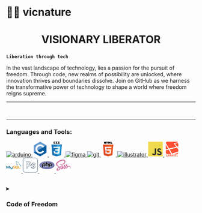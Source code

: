 # 🏄‍♂️ vicnature
<h1 align="center">VISIONARY LIBERATOR</h1>

**`Liberation through tech`**


In the vast landscape of technology, lies a passion for the pursuit of freedom. Through code, new realms of possibility are unlocked, where innovation thrives and boundaries dissolve. Join on GitHub as we harness the transformative power of technology to shape a world where freedom reigns supreme.

---
<br>
<hr>

<h3 align="left">Languages and Tools:</h3>
<p align="left"> <a href="https://www.arduino.cc/" target="_blank" rel="noreferrer"> <img src="https://cdn.worldvectorlogo.com/logos/arduino-1.svg" alt="arduino" width="40" height="40"/> </a> <a href="https://www.cprogramming.com/" target="_blank" rel="noreferrer"> <img src="https://raw.githubusercontent.com/devicons/devicon/master/icons/c/c-original.svg" alt="c" width="40" height="40"/> </a> <a href="https://www.w3schools.com/css/" target="_blank" rel="noreferrer"> <img src="https://raw.githubusercontent.com/devicons/devicon/master/icons/css3/css3-original-wordmark.svg" alt="css3" width="40" height="40"/> </a> <a href="https://www.figma.com/" target="_blank" rel="noreferrer"> <img src="https://www.vectorlogo.zone/logos/figma/figma-icon.svg" alt="figma" width="40" height="40"/> </a> <a href="https://git-scm.com/" target="_blank" rel="noreferrer"> <img src="https://www.vectorlogo.zone/logos/git-scm/git-scm-icon.svg" alt="git" width="40" height="40"/> </a> <a href="https://www.w3.org/html/" target="_blank" rel="noreferrer"> <img src="https://raw.githubusercontent.com/devicons/devicon/master/icons/html5/html5-original-wordmark.svg" alt="html5" width="40" height="40"/> </a> <a href="https://www.adobe.com/in/products/illustrator.html" target="_blank" rel="noreferrer"> <img src="https://www.vectorlogo.zone/logos/adobe_illustrator/adobe_illustrator-icon.svg" alt="illustrator" width="40" height="40"/> </a> <a href="https://developer.mozilla.org/en-US/docs/Web/JavaScript" target="_blank" rel="noreferrer"> <img src="https://raw.githubusercontent.com/devicons/devicon/master/icons/javascript/javascript-original.svg" alt="javascript" width="40" height="40"/> </a> <a href="https://laravel.com/" target="_blank" rel="noreferrer"> <img src="https://raw.githubusercontent.com/devicons/devicon/master/icons/laravel/laravel-plain-wordmark.svg" alt="laravel" width="40" height="40"/> </a> <a href="https://www.mysql.com/" target="_blank" rel="noreferrer"> <img src="https://raw.githubusercontent.com/devicons/devicon/master/icons/mysql/mysql-original-wordmark.svg" alt="mysql" width="40" height="40"/> </a> <a href="https://www.photoshop.com/en" target="_blank" rel="noreferrer"> <img src="https://raw.githubusercontent.com/devicons/devicon/master/icons/photoshop/photoshop-line.svg" alt="photoshop" width="40" height="40"/> </a> <a href="https://www.php.net" target="_blank" rel="noreferrer"> <img src="https://raw.githubusercontent.com/devicons/devicon/master/icons/php/php-original.svg" alt="php" width="40" height="40"/> </a> <a href="https://sass-lang.com" target="_blank" rel="noreferrer"> <img src="https://raw.githubusercontent.com/devicons/devicon/master/icons/sass/sass-original.svg" alt="sass" width="40" height="40"/> </a> </p>



<br />





<details>
 <summary><h3>Code of Freedom</h3></summary>
   In every code repository lies the blueprint of a visionary mind. Guided by the spirit of innovation, the bearer of this repository envisions a future where technology becomes the bridge to boundless opportunities and untold freedoms, enriching the lives of all who journey through its digital realm

   
<h3 align="center">Visionary liberator</h3>

<p align="left"> <img src="https://komarev.com/ghpvc/?username=vicnature&label=Profile%20views&color=0e75b6&style=flat" alt="vicnature" /> </p>

- 🌱 I’m currently learning **Laravel**


<p align="left">
</p>



<p><img align="left" src="https://github-readme-stats.vercel.app/api/top-langs?username=vicnature&show_icons=true&locale=en&layout=compact" alt="vicnature" /></p>

<p>&nbsp;<img align="center" src="https://github-readme-stats.vercel.app/api?username=vicnature&show_icons=true&locale=en" alt="vicnature" /></p>

<p><img align="center" src="https://github-readme-streak-stats.herokuapp.com/?user=vicnature&" alt="vicnature" /></p>



